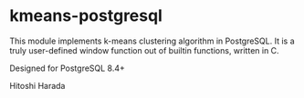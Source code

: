 kmeans-postgresql
=================

This module implements k-means clustering algorithm in
PostgreSQL. It is a truly user-defined window function out of
builtin functions, written in C.

Designed for PostgreSQL 8.4+

Hitoshi Harada
